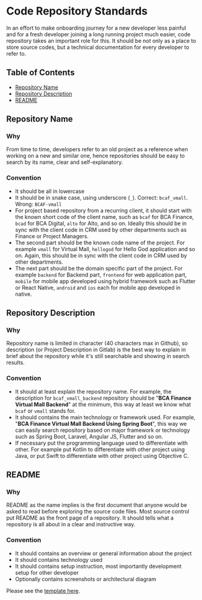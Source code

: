 # Code Repository Standards

In an effort to make onboarding journey for a new developer less painful and for a fresh developer joining a long running project much easier, code repository takes an important role for this. It should be not only as a place to store source codes, but a technical documentation for every developer to refer to.

## Table of Contents
* [Repository Name](#repository-name)
* [Repository Description](#repository-description)
* [README](#README)

## Repository Name

### Why

From time to time, developers refer to an old project as a reference when working on a new and similar one, hence repositories should be easy to search by its name, clear and self-explanatory.

### Convention

- It should be all in lowercase
- It should be in snake case, using underscore (`_`). Correct: `bcaf_vmall`. Wrong: `BCAF-vmall`
- For project based repository from a recurring client, it should start with the known short code of the client name, such as `bcaf` for BCA Finance, `bcad` for BCA Digital, `alto` for Alto, and so on. Ideally this should be in sync with the client code in CRM used by other departments such as Finance or Project Managers.
- The second part should be the known code name of the project. For example `vmall` for Virtual Mall, `hellogod` for Hello God application and so on. Again, this should be in sync with the client code in CRM used by other departments.
- The next part should be the domain specific part of the project. For example `backend` for Backend part, `frontend` for web application part, `mobile` for mobile app developed using hybrid framework such as Flutter or React Native, `android` and `ios` each for mobile app developed in native.

## Repository Description

### Why

Repository name is limited in character (40 characters max in Github), so description (or Project Description in Gitlab) is the best way to explain in brief about the repository while it's still searchable and showing in search results.

### Convention

- It should at least explain the repository name. For example, the description for `bcaf_vmall_backend` repository should be "**BCA Finance Virtual Mall Backend**" at the minimum, this way at least we know what `bcaf` or `vmall` stands for.
- It should contains the main technology or framework used. For example, "**BCA Finance Virtual Mall Backend Using Spring Boot**", this way we can easily search repository based on major framework or technology such as Spring Boot, Laravel, Angular JS, Flutter and so on.
- If necessary put the programming language used to differentiate with other. For example put Kotlin to differentiate with other project using Java, or put Swift to differentiate with other project using Objective C.

## README

### Why

README as the name implies is the first document that anyone would be asked to read before exploring the source code files. Most source control put README as the front page of a repository. It should tells what a repository is all about in a clear and instructive way.

### Convention

- It should contains an overview or general information about the project
- It should contains technology used
- It should contains setup instruction, most importantly development setup for other developer
- Optionally contains screenshots or architectural diagram

Please see the [template here](README.template.md).
